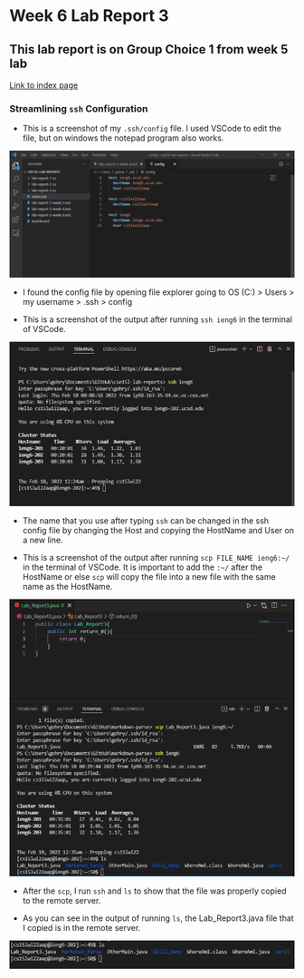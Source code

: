 # Week 6 Lab Report 3
## This lab report is on Group Choice 1 from week 5 lab

[Link to index page](https://rygoh1.github.io/cse15l-lab-reports/index.html)

### Streamlining ``ssh`` Configuration

* This is a screenshot of my ``.ssh/config`` file. I used VSCode to edit the file, but on windows the notepad program also works.

![Image](lab-report-3-ss/ssh_config_ss.png)

* I found the config file by opening file explorer going to OS (C:) > Users > my username > .ssh > config


* This is a screenshot of the output after running ``ssh ieng6`` in the terminal of VSCode.

![Image](lab-report-3-ss/ssh_terminal_ss.png)

* The name that you use after typing ``ssh`` can be changed in the ssh config file by changing the Host and copying the HostName and User on a new line.


* This is a screenshot of the output after running ``scp FILE_NAME ieng6:~/`` in the terminal of VSCode. It is important to add the ``:~/`` after the HostName or else ``scp`` will copy the file into a new file with the same name as the HostName.

![Image](lab-report-3-ss/scp_ieng6_ss.png)

* After the ``scp``, I run ``ssh`` and ``ls`` to show that the file was properly copied to the remote server.

* As you can see in the output of running ``ls``, the Lab_Report3.java file that I copied is in the remote server.

![Image](lab-report-3-ss/scp_ieng6_snip_ss.png)